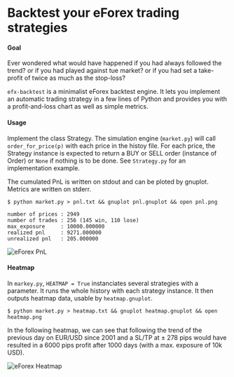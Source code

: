 # Backtest your eForex trading strategies

#### Goal

Ever wondered what would have happened if you had always followed the trend? or if you had played against tue market? or if you had set a take-profit of twice as much as the stop-loss?

`efx-backtest` is a minimalist eForex backtest engine. It lets you implement an automatic trading strategy in a few lines of Python and provides you with a profit-and-loss chart as well as simple metrics.

#### Usage

Implement the class Strategy. The simulation engine (`market.py`) will call `order_for_price(p)` with each price in the histoy file. For each price, the Strategy instance is expected to return a BUY or SELL order (instance of Order) or `None` if nothing is to be done. See `Strategy.py` for an implementation example.

The cumulated PnL is written on stdout and can be ploted by gnuplot. Metrics are written on stderr.

    $ python market.py > pnl.txt && gnuplot pnl.gnuplot && open pnl.png

    number of prices : 2949
    number of trades : 256 (145 win, 110 lose)
    max_exposure     : 10000.000000
    realized pnl     : 9271.000000
    unrealized pnl   : 205.000000

![eForex PnL](https://github.com/nst/efx-backtest/raw/master/charts/pnl.png "eforex pnl chart")

#### Heatmap

In `markey.py`, `HEATMAP = True` instanciates several strategies with a parameter. It runs the whole history with each strategy instance. It then outputs heatmap data, usable by `heatmap.gnuplot`.

    $ python market.py > heatmap.txt && gnuplot heatmap.gnuplot && open heatmap.png

In the following heatmap, we can see that following the trend of the previous day on EUR/USD since 2001 and a SL/TP at ± 278 pips would have resulted in a 6000 pips profit after 1000 days (with a max. exposure of 10k USD).

![eForex Heatmap](https://github.com/nst/efx-backtest/raw/master/charts/heatmap.png "eforex pnl heatmap")

